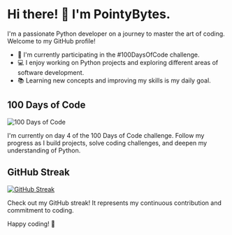 # Hi there! 👋 I'm PointyBytes.

I'm a passionate Python developer on a journey to master the art of coding. Welcome to my GitHub profile!

- 🌱 I'm currently participating in the #100DaysOfCode challenge.
- 💻 I enjoy working on Python projects and exploring different areas of software development.
- 📚 Learning new concepts and improving my skills is my daily goal.

## 100 Days of Code

![100 Days of Code](https://img.shields.io/badge/100%20Days%20of%20Code-Day%203-green)

I'm currently on day 4 of the 100 Days of Code challenge. Follow my progress as I build projects, solve coding challenges, and deepen my understanding of Python.

## GitHub Streak

[![GitHub Streak](https://streak-stats.demolab.com?user=PointyBytes&theme=great-gatsby&type=png)](https://git.io/streak-stats)

Check out my GitHub streak! It represents my continuous contribution and commitment to coding.


Happy coding! 🚀
